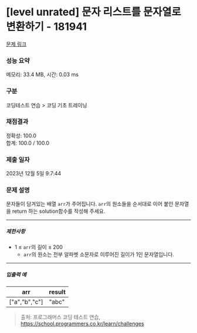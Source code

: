 # [level unrated] 문자 리스트를 문자열로 변환하기 - 181941 

[문제 링크](https://school.programmers.co.kr/learn/courses/30/lessons/181941) 

### 성능 요약

메모리: 33.4 MB, 시간: 0.03 ms

### 구분

코딩테스트 연습 > 코딩 기초 트레이닝

### 채점결과

정확성: 100.0<br/>합계: 100.0 / 100.0

### 제출 일자

2023년 12월 5일 9:7:44

### 문제 설명

<p>문자들이 담겨있는 배열 <code>arr</code>가 주어집니다. <code>arr</code>의 원소들을 순서대로 이어 붙인 문자열을 return 하는 solution함수를 작성해 주세요.</p>

<hr>

<h5>제한사항</h5>

<ul>
<li>1 ≤ <code>arr</code>의 길이 ≤ 200

<ul>
<li><code>arr</code>의 원소는 전부 알파벳 소문자로 이루어진 길이가 1인 문자열입니다.</li>
</ul></li>
</ul>

<hr>

<h5>입출력 예</h5>
<table class="table">
        <thead><tr>
<th>arr</th>
<th>result</th>
</tr>
</thead>
        <tbody><tr>
<td>["a","b","c"]</td>
<td>"abc"</td>
</tr>
</tbody>
      </table>

> 출처: 프로그래머스 코딩 테스트 연습, https://school.programmers.co.kr/learn/challenges